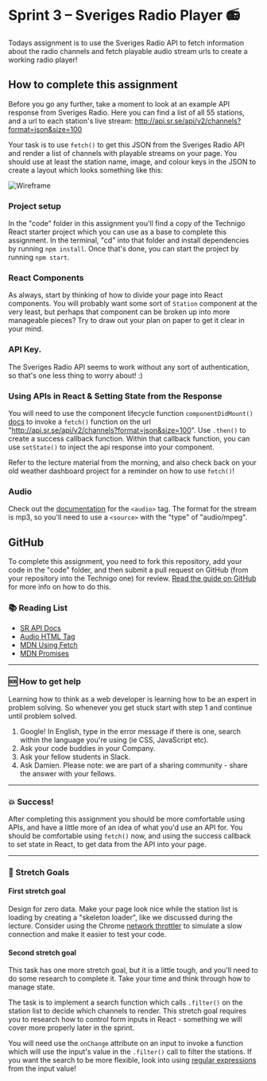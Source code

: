 # Sprint 3 – Sveriges Radio Player :radio:

Todays assignment is to use the Sveriges Radio API to fetch information about the radio channels and fetch playable audio stream urls to create a working radio player!

## How to complete this assignment

Before you go any further, take a moment to look at an example API response from Sveriges Radio. Here you can find a list of all 55 stations, and a url to each station's live stream: http://api.sr.se/api/v2/channels?format=json&size=100

Your task is to use `fetch()` to get this JSON from the Sveriges Radio API and render a list of channels with playable streams on your page. You should use at least the station name, image, and colour keys in the JSON to create a layout which looks something like this:

![Wireframe](https://github.com/Technigo/assignment-radio-player/blob/master/wireframe.png)

### Project setup

In the "code" folder in this assignment you'll find a copy of the Technigo React starter project which you can use as a base to complete this assignment. In the terminal, "cd" into that folder and install dependencies by running `npm install`. Once that's done, you can start the project by running `npm start`.

### React Components

As always, start by thinking of how to divide your page into React components. You will probably want some sort of `Station` component at the very least, but perhaps that component can be broken up into more manageable pieces? Try to draw out your plan on paper to get it clear in your mind.

### API Key.

The Sveriges Radio API seems to work without any sort of authentication, so that's one less thing to worry about! :)

### Using APIs in React & Setting State from the Response

You will need to use the component lifecycle function `componentDidMount()` [docs](https://reactjs.org/docs/react-component.html#componentdidmount) to invoke a `fetch()` function on the url "http://api.sr.se/api/v2/channels?format=json&size=100". Use `.then()` to create a success callback function. Within that callback function, you can use `setState()` to inject the api response into your component.

Refer to the lecture material from the morning, and also check back on your old weather dashboard project for a reminder on how to use `fetch()`!

### Audio

Check out the [documentation](https://www.w3schools.com/tags/tag_audio.asp) for the `<audio>` tag. The format for the stream is mp3, so you'll need to use a `<source>` with the "type" of "audio/mpeg".

## GitHub

To complete this assignment, you need to fork this repository, add your code in the "code" folder, and then submit a pull request on GitHub (from your repository into the Technigo one) for review. [Read the guide on GitHub](https://guides.github.com/activities/forking/) for more info on how to do this.

### :books: Reading List

* [SR API Docs](http://sverigesradio.se/api/documentation/v2/index.html)
* [Audio HTML Tag](https://www.w3schools.com/tags/tag_audio.asp)
* [MDN Using Fetch](https://developer.mozilla.org/en-US/docs/Web/API/Fetch_API/Using_Fetch)
* [MDN Promises](https://developer.mozilla.org/en-US/docs/Web/JavaScript/Reference/Global_Objects/Promise)

---

### :sos: How to get help
Learning how to think as a web developer is learning how to be an expert in problem solving. So whenever you get stuck start with step 1 and continue until problem solved.

1. Google! In English, type in the error message if there is one, search within the language you're using (ie CSS, JavaScript etc).
2. Ask your code buddies in your Company.
3. Ask your fellow students in Slack.
4. Ask Damien. Please note: we are part of a sharing community - share the answer with your fellows.

---

### :boom: Success!

After completing this assignment you should be more comfortable using APIs, and have a little more of an idea of what you'd use an API for. You should be comfortable using `fetch()` now, and using the success callback to set state in React, to get data from the API into your page.

---

### :runner: Stretch Goals

#### First stretch goal

Design for zero data. Make your page look nice while the station list is loading by creating a "skeleton loader", like we discussed during the lecture. Consider using the Chrome [network throttler](https://developers.google.com/web/tools/chrome-devtools/network-performance/network-conditions) to simulate a slow connection and make it easier to test your code.

#### Second stretch goal

This task has one more stretch goal, but it is a little tough, and you'll need to do some research to complete it. Take your time and think through how to manage state.

The task is to implement a search function which calls `.filter()` on the station list to decide which channels to render. This stretch goal requires you to research how to control form inputs in React - something we will cover more properly later in the sprint.

You will need use the `onChange` attribute on an input to invoke a function which will use the input's value in the `.filter()` call to filter the stations. If you want the search to be more flexible, look into using [regular expressions](https://developer.mozilla.org/en-US/docs/Web/JavaScript/Reference/Global_Objects/String/match) from the input value!
